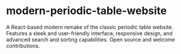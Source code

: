 # modern-periodic-table-website
A React-based modern remake of the classic periodic table website. Features a sleek and user-friendly interface, responsive design, and advanced search and sorting capabilities. Open source and welcome contributions.
